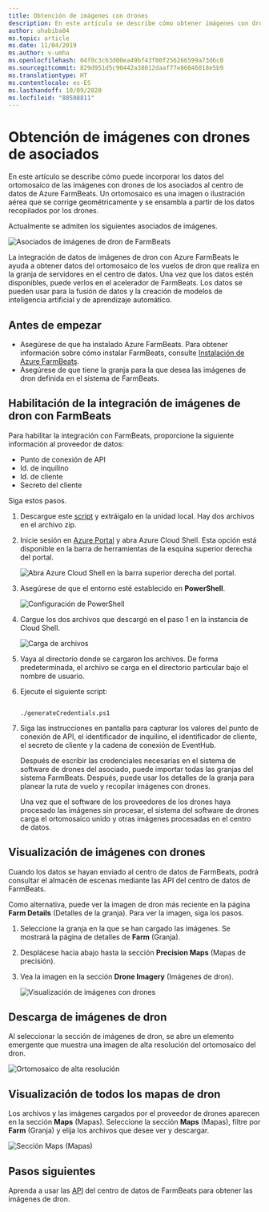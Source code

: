 ```yaml
---
title: Obtención de imágenes con drones
description: En este artículo se describe cómo obtener imágenes con drones de los asociados.
author: uhabiba04
ms.topic: article
ms.date: 11/04/2019
ms.author: v-umha
ms.openlocfilehash: 04f0c3c63d00ea49bf43f00f256266599a73d6c0
ms.sourcegitcommit: 829d951d5c90442a38012daaf77e86046018e5b9
ms.translationtype: HT
ms.contentlocale: es-ES
ms.lasthandoff: 10/09/2020
ms.locfileid: "88508811"
---
```

# <a name="get-drone-imagery-from-drone-partners"></a>Obtención de imágenes con drones de asociados

En este artículo se describe cómo puede incorporar los datos del ortomosaico de las imágenes con drones de los asociados al centro de datos de Azure FarmBeats. Un ortomosaico es una imagen o ilustración aérea que se corrige geométricamente y se ensambla a partir de los datos recopilados por los drones.

Actualmente se admiten los siguientes asociados de imágenes.

  ![Asociados de imágenes de dron de FarmBeats](./media/get-drone-imagery-from-drone-partner/drone-partner-1.png)

La integración de datos de imágenes de dron con Azure FarmBeats le ayuda a obtener datos del ortomosaico de los vuelos de dron que realiza en la granja de servidores en el centro de datos. Una vez que los datos estén disponibles, puede verlos en el acelerador de FarmBeats. Los datos se pueden usar para la fusión de datos y la creación de modelos de inteligencia artificial y de aprendizaje automático.

## <a name="before-you-begin"></a>Antes de empezar

  - Asegúrese de que ha instalado Azure FarmBeats. Para obtener información sobre cómo instalar FarmBeats, consulte [Instalación de Azure FarmBeats](install-azure-farmbeats.md).
  - Asegúrese de que tiene la granja para la que desea las imágenes de dron definida en el sistema de FarmBeats.

## <a name="enable-drone-imagery-integration-with-farmbeats"></a>Habilitación de la integración de imágenes de dron con FarmBeats

Para habilitar la integración con FarmBeats, proporcione la siguiente información al proveedor de datos:
 - Punto de conexión de API
 - Id. de inquilino
 - Id. de cliente
 - Secreto del cliente

Siga estos pasos.

1. Descargue este [script](https://aka.ms/farmbeatspartnerscript) y extráigalo en la unidad local. Hay dos archivos en el archivo zip.
2. Inicie sesión en [Azure Portal](https://portal.azure.com/) y abra Azure Cloud Shell. Esta opción está disponible en la barra de herramientas de la esquina superior derecha del portal.

    ![Abra Azure Cloud Shell en la barra superior derecha del portal.](./media/get-drone-imagery-from-drone-partner/navigation-bar-1.png)

3. Asegúrese de que el entorno esté establecido en **PowerShell**.

    ![Configuración de PowerShell](./media/get-drone-imagery-from-drone-partner/power-shell-new-1.png)

4. Cargue los dos archivos que descargó en el paso 1 en la instancia de Cloud Shell.

    ![Carga de archivos](./media/get-drone-imagery-from-drone-partner/power-shell-two-1.png)

5. Vaya al directorio donde se cargaron los archivos. De forma predeterminada, el archivo se carga en el directorio particular bajo el nombre de usuario.
6. Ejecute el siguiente script:

    ```azurepowershell-interactive

    ./generateCredentials.ps1

    ```

7. Siga las instrucciones en pantalla para capturar los valores del punto de conexión de API, el identificador de inquilino, el identificador de cliente, el secreto de cliente y la cadena de conexión de EventHub.

    Después de escribir las credenciales necesarias en el sistema de software de drones del asociado, puede importar todas las granjas del sistema FarmBeats. Después, puede usar los detalles de la granja para planear la ruta de vuelo y recopilar imágenes con drones.

    Una vez que el software de los proveedores de los drones haya procesado las imágenes sin procesar, el sistema del software de drones carga el ortomosaico unido y otras imágenes procesadas en el centro de datos.

## <a name="view-drone-imagery"></a>Visualización de imágenes con drones

Cuando los datos se hayan enviado al centro de datos de FarmBeats, podrá consultar el almacén de escenas mediante las API del centro de datos de FarmBeats.

Como alternativa, puede ver la imagen de dron más reciente en la página **Farm Details** (Detalles de la granja). Para ver la imagen, siga los pasos.

1. Seleccione la granja en la que se han cargado las imágenes. Se mostrará la página de detalles de **Farm** (Granja).
2. Desplácese hacia abajo hasta la sección **Precision Maps** (Mapas de precisión).
3. Vea la imagen en la sección **Drone Imagery** (Imágenes de dron).

    ![Visualización de imágenes con drones](./media/get-drone-imagery-from-drone-partner/drone-imagery-1.png)

## <a name="download-drone-imagery"></a>Descarga de imágenes de dron

Al seleccionar la sección de imágenes de dron, se abre un elemento emergente que muestra una imagen de alta resolución del ortomosaico del dron.

![Ortomosaico de alta resolución](./media/get-drone-imagery-from-drone-partner/download-drone-imagery-1.png)

## <a name="view-all-drone-maps"></a>Visualización de todos los mapas de dron

Los archivos y las imágenes cargados por el proveedor de drones aparecen en la sección **Maps** (Mapas). Seleccione la sección **Maps** (Mapas), filtre por **Farm** (Granja) y elija los archivos que desee ver y descargar.

  ![Sección Maps (Mapas)](./media/get-drone-imagery-from-drone-partner/view-drone-maps-1.png)

## <a name="next-steps"></a>Pasos siguientes

Aprenda a usar las [API](rest-api-in-azure-farmbeats.md) del centro de datos de FarmBeats para obtener las imágenes de dron.

